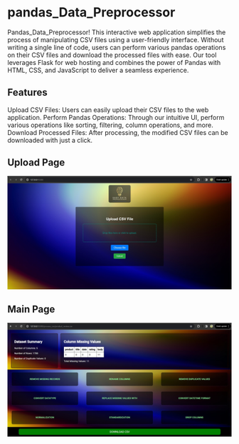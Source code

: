 # pandas_Data_Preprocessor

Pandas_Data_Preprocessor! This interactive web application simplifies the process of manipulating CSV files using a user-friendly interface. Without writing a single line of code, users can perform various pandas operations on their CSV files and download the processed files with ease. Our tool leverages Flask for web hosting and combines the power of Pandas with HTML, CSS, and JavaScript to deliver a seamless experience.

## Features
Upload CSV Files: Users can easily upload their CSV files to the web application.
Perform Pandas Operations: Through our intuitive UI, perform various operations like sorting, filtering, column operations, and more.
Download Processed Files: After processing, the modified CSV files can be downloaded with just a click.

## Upload Page

![Upload_Page](static/images/View_1.jpg)


## Main Page

![Main_Page](static/images/View_2.jpg)
